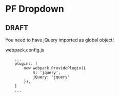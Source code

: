 PF Dropdown
===========


DRAFT
-----


You need to have jQuery imported as global object!

webpack.config.js
```
    ...
    plugins: [
        new webpack.ProvidePlugin({
            $: 'jquery',
            jQuery: 'jquery'
        }),
    ]
    ...
```